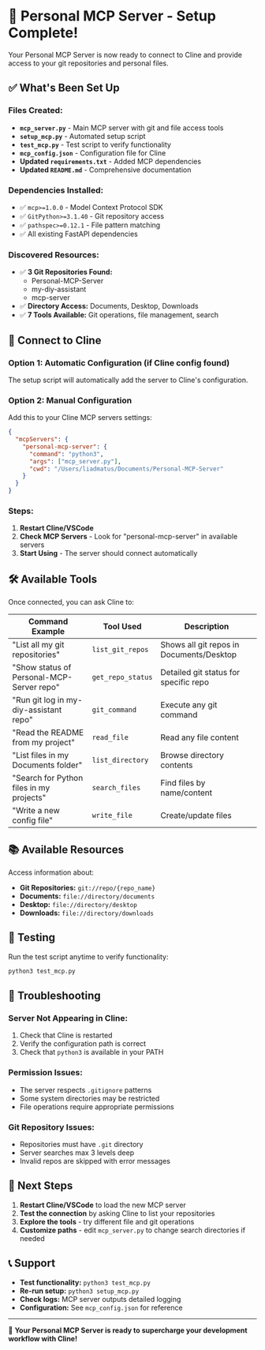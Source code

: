 # 🚀 Personal MCP Server - Setup Complete!

Your Personal MCP Server is now ready to connect to Cline and provide access to your git repositories and personal files.

## ✅ What's Been Set Up

### Files Created:
- **`mcp_server.py`** - Main MCP server with git and file access tools
- **`setup_mcp.py`** - Automated setup script
- **`test_mcp.py`** - Test script to verify functionality
- **`mcp_config.json`** - Configuration file for Cline
- **Updated `requirements.txt`** - Added MCP dependencies
- **Updated `README.md`** - Comprehensive documentation

### Dependencies Installed:
- ✅ `mcp>=1.0.0` - Model Context Protocol SDK
- ✅ `GitPython>=3.1.40` - Git repository access
- ✅ `pathspec>=0.12.1` - File pattern matching
- ✅ All existing FastAPI dependencies

### Discovered Resources:
- ✅ **3 Git Repositories Found:**
  - Personal-MCP-Server
  - my-diy-assistant  
  - mcp-server
- ✅ **Directory Access:** Documents, Desktop, Downloads
- ✅ **7 Tools Available:** Git operations, file management, search

## 🔧 Connect to Cline

### Option 1: Automatic Configuration (if Cline config found)
The setup script will automatically add the server to Cline's configuration.

### Option 2: Manual Configuration
Add this to your Cline MCP servers settings:

```json
{
  "mcpServers": {
    "personal-mcp-server": {
      "command": "python3",
      "args": ["mcp_server.py"],
      "cwd": "/Users/liadmatus/Documents/Personal-MCP-Server"
    }
  }
}
```

### Steps:
1. **Restart Cline/VSCode** 
2. **Check MCP Servers** - Look for "personal-mcp-server" in available servers
3. **Start Using** - The server should connect automatically

## 🛠️ Available Tools

Once connected, you can ask Cline to:

| Command Example | Tool Used | Description |
|----------------|-----------|-------------|
| "List all my git repositories" | `list_git_repos` | Shows all git repos in Documents/Desktop |
| "Show status of Personal-MCP-Server repo" | `get_repo_status` | Detailed git status for specific repo |
| "Run git log in my-diy-assistant repo" | `git_command` | Execute any git command |
| "Read the README from my project" | `read_file` | Read any file content |
| "List files in my Documents folder" | `list_directory` | Browse directory contents |
| "Search for Python files in my projects" | `search_files` | Find files by name/content |
| "Write a new config file" | `write_file` | Create/update files |

## 📚 Available Resources

Access information about:
- **Git Repositories:** `git://repo/{repo_name}`
- **Documents:** `file://directory/documents`
- **Desktop:** `file://directory/desktop`  
- **Downloads:** `file://directory/downloads`

## 🧪 Testing

Run the test script anytime to verify functionality:
```bash
python3 test_mcp.py
```

## 🔄 Troubleshooting

### Server Not Appearing in Cline:
1. Check that Cline is restarted
2. Verify the configuration path is correct
3. Check that `python3` is available in your PATH

### Permission Issues:
- The server respects `.gitignore` patterns
- Some system directories may be restricted
- File operations require appropriate permissions

### Git Repository Issues:
- Repositories must have `.git` directory
- Server searches max 3 levels deep
- Invalid repos are skipped with error messages

## 🎯 Next Steps

1. **Restart Cline/VSCode** to load the new MCP server
2. **Test the connection** by asking Cline to list your repositories
3. **Explore the tools** - try different file and git operations
4. **Customize paths** - edit `mcp_server.py` to change search directories if needed

## 📞 Support

- **Test functionality:** `python3 test_mcp.py`
- **Re-run setup:** `python3 setup_mcp.py`
- **Check logs:** MCP server outputs detailed logging
- **Configuration:** See `mcp_config.json` for reference

---

🎉 **Your Personal MCP Server is ready to supercharge your development workflow with Cline!**
